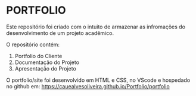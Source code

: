 # PORTFOLIO

Este repositório foi criado com o intuito de armazenar as infromações do desenvolvimento de um projeto acadêmico.

O repositório contém:

1. Portfolio do Cliente
2. Documentação do Projeto
3. Apresentação do Projeto

O portfolio/site foi desenvolvido em HTML e CSS, no VScode e hospedado no github em:
https://cauealvesoliveira.github.io/Portfolio/portfolio
